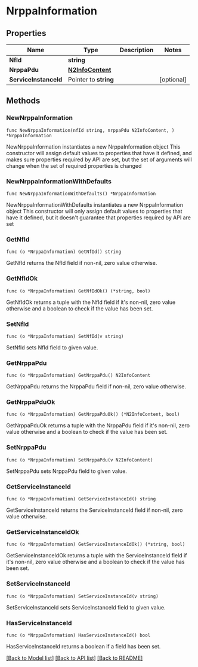 # NrppaInformation

## Properties

Name | Type | Description | Notes
------------ | ------------- | ------------- | -------------
**NfId** | **string** |  | 
**NrppaPdu** | [**N2InfoContent**](N2InfoContent.md) |  | 
**ServiceInstanceId** | Pointer to **string** |  | [optional] 

## Methods

### NewNrppaInformation

`func NewNrppaInformation(nfId string, nrppaPdu N2InfoContent, ) *NrppaInformation`

NewNrppaInformation instantiates a new NrppaInformation object
This constructor will assign default values to properties that have it defined,
and makes sure properties required by API are set, but the set of arguments
will change when the set of required properties is changed

### NewNrppaInformationWithDefaults

`func NewNrppaInformationWithDefaults() *NrppaInformation`

NewNrppaInformationWithDefaults instantiates a new NrppaInformation object
This constructor will only assign default values to properties that have it defined,
but it doesn't guarantee that properties required by API are set

### GetNfId

`func (o *NrppaInformation) GetNfId() string`

GetNfId returns the NfId field if non-nil, zero value otherwise.

### GetNfIdOk

`func (o *NrppaInformation) GetNfIdOk() (*string, bool)`

GetNfIdOk returns a tuple with the NfId field if it's non-nil, zero value otherwise
and a boolean to check if the value has been set.

### SetNfId

`func (o *NrppaInformation) SetNfId(v string)`

SetNfId sets NfId field to given value.


### GetNrppaPdu

`func (o *NrppaInformation) GetNrppaPdu() N2InfoContent`

GetNrppaPdu returns the NrppaPdu field if non-nil, zero value otherwise.

### GetNrppaPduOk

`func (o *NrppaInformation) GetNrppaPduOk() (*N2InfoContent, bool)`

GetNrppaPduOk returns a tuple with the NrppaPdu field if it's non-nil, zero value otherwise
and a boolean to check if the value has been set.

### SetNrppaPdu

`func (o *NrppaInformation) SetNrppaPdu(v N2InfoContent)`

SetNrppaPdu sets NrppaPdu field to given value.


### GetServiceInstanceId

`func (o *NrppaInformation) GetServiceInstanceId() string`

GetServiceInstanceId returns the ServiceInstanceId field if non-nil, zero value otherwise.

### GetServiceInstanceIdOk

`func (o *NrppaInformation) GetServiceInstanceIdOk() (*string, bool)`

GetServiceInstanceIdOk returns a tuple with the ServiceInstanceId field if it's non-nil, zero value otherwise
and a boolean to check if the value has been set.

### SetServiceInstanceId

`func (o *NrppaInformation) SetServiceInstanceId(v string)`

SetServiceInstanceId sets ServiceInstanceId field to given value.

### HasServiceInstanceId

`func (o *NrppaInformation) HasServiceInstanceId() bool`

HasServiceInstanceId returns a boolean if a field has been set.


[[Back to Model list]](../README.md#documentation-for-models) [[Back to API list]](../README.md#documentation-for-api-endpoints) [[Back to README]](../README.md)


